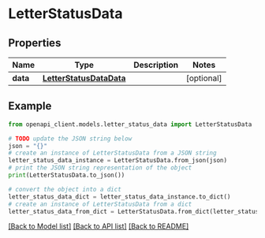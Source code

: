 # LetterStatusData


## Properties

Name | Type | Description | Notes
------------ | ------------- | ------------- | -------------
**data** | [**LetterStatusDataData**](LetterStatusDataData.md) |  | [optional] 

## Example

```python
from openapi_client.models.letter_status_data import LetterStatusData

# TODO update the JSON string below
json = "{}"
# create an instance of LetterStatusData from a JSON string
letter_status_data_instance = LetterStatusData.from_json(json)
# print the JSON string representation of the object
print(LetterStatusData.to_json())

# convert the object into a dict
letter_status_data_dict = letter_status_data_instance.to_dict()
# create an instance of LetterStatusData from a dict
letter_status_data_from_dict = LetterStatusData.from_dict(letter_status_data_dict)
```
[[Back to Model list]](../README.md#documentation-for-models) [[Back to API list]](../README.md#documentation-for-api-endpoints) [[Back to README]](../README.md)


